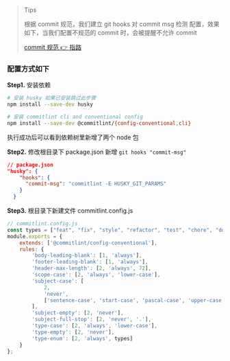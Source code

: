 > Tips
>
> 根据 commit 规范，我们建立 git hooks 对 commit msg 检测 配置，效果如下，当我们配置不规范的 commit 时，会被提醒不允许 commit
>
> [commit 规范 👉 指路](./commit规范.md)

### 配置方式如下

**Step1.** 安装依赖


```Bash
# 安装 husky 如果已安装跳过此步骤
npm install --save-dev husky

# 安装 commitlint cli and conventional config
npm install --save-dev @commitlint/{config-conventional,cli}
```

执行成功后可以看到依赖树里新增了两个 node 包

**Step2.** 修改根目录下 package.json 新增 `git hooks "commit-msg"`

```json
// package.json
"husky": {
    "hooks": {
      "commit-msg": "commitlint -E HUSKY_GIT_PARAMS"
    }
  }
```

**Step3.** 根目录下新建文件 commitlint.config.js

```Javascript
// commitlint.config.js
const types = ["feat", "fix", "style", "refactor", "test", "chore", "docs", "build", "revert"];
module.exports = {
    extends: ['@commitlint/config-conventional'],
    rules: {
        'body-leading-blank': [1, 'always'],
        'footer-leading-blank': [1, 'always'],
        'header-max-length': [2, 'always', 72],
        'scope-case': [2, 'always', 'lower-case'],
        'subject-case': [
            2,
            'never',
            ['sentence-case', 'start-case', 'pascal-case', 'upper-case'],
        ],
        'subject-empty': [2, 'never'],
        'subject-full-stop': [2, 'never', '.'],
        'type-case': [2, 'always', 'lower-case'],
        'type-empty': [2, 'never'],
        'type-enum': [2, 'always', types]
    }
};
```
